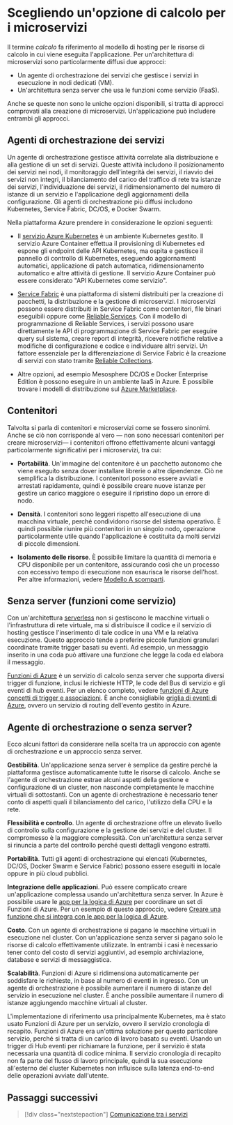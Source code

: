# <a name="choosing-a-compute-option-for-microservices"></a>Scegliendo un'opzione di calcolo per i microservizi

Il termine *calcolo* fa riferimento al modello di hosting per le risorse di calcolo in cui viene eseguita l'applicazione. Per un'architettura di microservizi sono particolarmente diffusi due approcci:

- Un agente di orchestrazione dei servizi che gestisce i servizi in esecuzione in nodi dedicati (VM).
- Un'architettura senza server che usa le funzioni come servizio (FaaS).

Anche se queste non sono le uniche opzioni disponibili, si tratta di approcci comprovati alla creazione di microservizi. Un'applicazione può includere entrambi gli approcci.

## <a name="service-orchestrators"></a>Agenti di orchestrazione dei servizi

Un agente di orchestrazione gestisce attività correlate alla distribuzione e alla gestione di un set di servizi. Queste attività includono il posizionamento dei servizi nei nodi, il monitoraggio dell'integrità dei servizi, il riavvio dei servizi non integri, il bilanciamento del carico del traffico di rete tra istanze dei servizi, l'individuazione dei servizi, il ridimensionamento del numero di istanze di un servizio e l'applicazione degli aggiornamenti della configurazione. Gli agenti di orchestrazione più diffusi includono Kubernetes, Service Fabric, DC/OS, e Docker Swarm.

Nella piattaforma Azure prendere in considerazione le opzioni seguenti:

- Il [servizio Azure Kubernetes](/azure/aks/) è un ambiente Kubernetes gestito. Il servizio Azure Container effettua il provisioning di Kubernetes ed espone gli endpoint delle API Kubernetes, ma ospita e gestisce il pannello di controllo di Kubernetes, eseguendo aggiornamenti automatici, applicazione di patch automatica, ridimensionamento automatico e altre attività di gestione. Il servizio Azure Container può essere considerato "API Kubernetes come servizio".

- [Service Fabric](/azure/service-fabric/) è una piattaforma di sistemi distribuiti per la creazione di pacchetti, la distribuzione e la gestione di microservizi. I microservizi possono essere distribuiti in Service Fabric come contenitori, file binari eseguibili oppure come [Reliable Services](/azure/service-fabric/service-fabric-reliable-services-introduction). Con il modello di programmazione di Reliable Services, i servizi possono usare direttamente le API di programmazione di Service Fabric per eseguire query sul sistema, creare report di integrità, ricevere notifiche relative a modifiche di configurazione e codice e individuare altri servizi. Un fattore essenziale per la differenziazione di Service Fabric è la creazione di servizi con stato tramite [Reliable Collections](/azure/service-fabric/service-fabric-reliable-services-reliable-collections).

- Altre opzioni, ad esempio Mesosphere DC/OS e Docker Enterprise Edition è possono eseguire in un ambiente IaaS in Azure. È possibile trovare i modelli di distribuzione sul [Azure Marketplace](https://azuremarketplace.microsoft.com).

## <a name="containers"></a>Contenitori

Talvolta si parla di contenitori e microservizi come se fossero sinonimi. Anche se ciò non corrisponde al vero &mdash; non sono necessari contenitori per creare microservizi&mdash; i contenitori offrono effettivamente alcuni vantaggi particolarmente significativi per i microservizi, tra cui:

- **Portabilità**. Un'immagine del contenitore è un pacchetto autonomo che viene eseguito senza dover installare librerie o altre dipendenze. Ciò ne semplifica la distribuzione. I contenitori possono essere avviati e arrestati rapidamente, quindi è possibile creare nuove istanze per gestire un carico maggiore o eseguire il ripristino dopo un errore di nodo.

- **Densità**. I contenitori sono leggeri rispetto all'esecuzione di una macchina virtuale, perché condividono risorse del sistema operativo. È quindi possibile riunire più contenitori in un singolo nodo, operazione particolarmente utile quando l'applicazione è costituita da molti servizi di piccole dimensioni.

- **Isolamento delle risorse**. È possibile limitare la quantità di memoria e CPU disponibile per un contenitore, assicurando così che un processo con eccessivo tempo di esecuzione non esaurisca le risorse dell'host. Per altre informazioni, vedere [Modello A scomparti](../../patterns/bulkhead.md).

## <a name="serverless-functions-as-a-service"></a>Senza server (funzioni come servizio)

Con un'architettura [serverless](https://azure.microsoft.com/solutions/serverless/) non si gestiscono le macchine virtuali o l'infrastruttura di rete virtuale, ma si distribuisce il codice e il servizio di hosting gestisce l'inserimento di tale codice in una VM e la relativa esecuzione. Questo approccio tende a preferire piccole funzioni granulari coordinate tramite trigger basati su eventi. Ad esempio, un messaggio inserito in una coda può attivare una funzione che legge la coda ed elabora il messaggio.

[Funzioni di Azure](/azure/azure-functions/) è un servizio di calcolo senza server che supporta diversi trigger di funzione, inclusi le richieste HTTP, le code del Bus di servizio e gli eventi di hub eventi. Per un elenco completo, vedere [funzioni di Azure concetti di trigger e associazioni](/azure/azure-functions/functions-triggers-bindings). È anche consigliabile [griglia di eventi di Azure](/azure/event-grid/), ovvero un servizio di routing dell'evento gestito in Azure.

<!-- markdownlint-disable MD026 -->

## <a name="orchestrator-or-serverless"></a>Agente di orchestrazione o senza server?

<!-- markdownlint-enable MD026 -->

Ecco alcuni fattori da considerare nella scelta tra un approccio con agente di orchestrazione e un approccio senza server.

**Gestibilità**. Un'applicazione senza server è semplice da gestire perché la piattaforma gestisce automaticamente tutte le risorse di calcolo. Anche se l'agente di orchestrazione estrae alcuni aspetti della gestione e configurazione di un cluster, non nasconde completamente le macchine virtuali di sottostanti. Con un agente di orchestrazione è necessario tener conto di aspetti quali il bilanciamento del carico, l'utilizzo della CPU e la rete.

**Flessibilità e controllo**. Un agente di orchestrazione offre un elevato livello di controllo sulla configurazione e la gestione dei servizi e del cluster. Il compromesso è la maggiore complessità. Con un'architettura senza server si rinuncia a parte del controllo perché questi dettagli vengono estratti.

**Portabilità**. Tutti gli agenti di orchestrazione qui elencati (Kubernetes, DC/OS, Docker Swarm e Service Fabric) possono essere eseguiti in locale oppure in più cloud pubblici.

**Integrazione delle applicazioni**. Può essere complicato creare un'applicazione complessa usando un'architettura senza server. In Azure è possibile usare le [app per la logica di Azure](/azure/logic-apps/) per coordinare un set di Funzioni di Azure. Per un esempio di questo approccio, vedere [Creare una funzione che si integra con le app per la logica di Azure](/azure/azure-functions/functions-twitter-email).

**Costo**. Con un agente di orchestrazione si pagano le macchine virtuali in esecuzione nel cluster. Con un'applicazione senza server si pagano solo le risorse di calcolo effettivamente utilizzate. In entrambi i casi è necessario tener conto del costo di servizi aggiuntivi, ad esempio archiviazione, database e servizi di messaggistica.

**Scalabilità**. Funzioni di Azure si ridimensiona automaticamente per soddisfare le richieste, in base al numero di eventi in ingresso. Con un agente di orchestrazione è possibile aumentare il numero di istanze del servizio in esecuzione nel cluster. È anche possibile aumentare il numero di istanze aggiungendo macchine virtuali al cluster.

L'implementazione di riferimento usa principalmente Kubernetes, ma è stato usato Funzioni di Azure per un servizio, ovvero il servizio cronologia di recapito. Funzioni di Azure era un'ottima soluzione per questo particolare servizio, perché si tratta di un carico di lavoro basato su eventi. Usando un trigger di Hub eventi per richiamare la funzione, per il servizio è stata necessaria una quantità di codice minima. Il servizio cronologia di recapito non fa parte del flusso di lavoro principale, quindi la sua esecuzione all'esterno del cluster Kubernetes non influisce sulla latenza end-to-end delle operazioni avviate dall'utente.

## <a name="next-steps"></a>Passaggi successivi

> [!div class="nextstepaction"]
> [Comunicazione tra i servizi](./interservice-communication.md)
